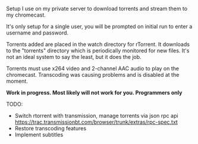 Setup I use on my private server to download torrents and stream them to my chromecast.

It's only setup for a single user, you will be prompted on initial run to enter a username and password.

Torrents added are placed in the watch directory for rTorrent.  It downloads to the "torrents" directory
which is periodically monitored for new files.  It's not an ideal system to say the least, but it does the job.

Torrents must use x264 video and 2-channel AAC audio to play on the chromecast.  Transcoding was causing problems 
and is disabled at the moment.

**Work in progress. Most likely will not work for you. Programmers only**

TODO:

 - Switch rtorrent with transmission, manage torrents via json rpc api https://trac.transmissionbt.com/browser/trunk/extras/rpc-spec.txt
 - Restore transcoding features
 - Implement subtitles